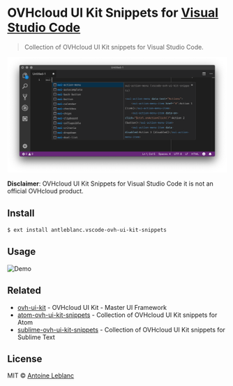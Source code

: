 # OVHcloud UI Kit Snippets for [Visual Studio Code](https://code.visualstudio.com)

> Collection of OVHcloud UI Kit snippets for Visual Studio Code.

[![OVHcloud UI Kit documentation](https://github.com/antleblanc/vscode-ovh-ui-kit-snippets/raw/master/media/screenshot.png)](https://ovh.github.io/ovh-ui-kit/)

**Disclaimer**: OVHcloud UI Kit Snippets for Visual Studio Code it is not an official OVHcloud product.

## Install

```sh
$ ext install antleblanc.vscode-ovh-ui-kit-snippets
```

## Usage

<!-- ![Demo](https://github.com/antleblanc/vscode-ovh-ui-kit-snippets/raw/master/media/record.gif) -->
![Demo](media/record.gif)

## Related

* [ovh-ui-kit](https://github.com/ovh/ovh-ui-kit) - OVHcloud UI Kit - Master UI Framework
* [atom-ovh-ui-kit-snippets](https://github.com/antleblanc/atom-ovh-ui-kit-snippets) - Collection of OVHcloud UI Kit snippets for Atom
* [sublime-ovh-ui-kit-snippets](https://github.com/antleblanc/sublime-ovh-ui-kit-snippets) - Collection of OVHcloud UI Kit snippets for Sublime Text

## License

MIT © [Antoine Leblanc](https://antleblanc.me)
